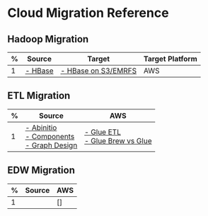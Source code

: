 # Cloud Migration Reference 

## Hadoop Migration 

 | % | Source  | Target | Target Platform |
 |  ----------- | -----------  | -----------  | -----------  | 
 | 1 | [- HBase](https://hbase.apache.org) 		| [- HBase on S3/EMRFS](https://d1.awsstatic.com/whitepapers/Migrating_to_Apache_Hbase_on_Amazon_S3_on_Amazon_EMR.pdf) | AWS |
 
 ## ETL Migration
 
  | % | Source  | AWS | 
 |  ----------- | -----------  | -----------  | 
 | 1 | [- Abinitio](https://www.abinitio.com) </br> [- Components](http://abinitio-components.blogspot.com) </br> [- Graph Design](http://abinitio-graph.blogspot.com)| [- Glue ETL](https://aws.amazon.com/glue/features/) </br> [- Glue Brew vs Glue](https://cloudacademy.com/course/management-saa-c03/aws-glue-databrew-vs-glue-studio/) </br> | 
 
 ## EDW Migration
 
  | % | Source  | AWS | 
 |  ----------- | -----------  | -----------  | 
 | 1 |  | [] | [] | [- Azure Data Loading Strategy](https://learn.microsoft.com/en-us/azure/synapse-analytics/sql-data-warehouse/design-elt-data-loading) </br> [- Data migration using ADF and Synapse Pipeline](https://learn.microsoft.com/en-us/azure/data-factory/load-azure-sql-data-warehouse?toc=%2Fazure%2Fsynapse-analytics%2Fsql-data-warehouse%2Ftoc.json&tabs=data-factory) |
 
